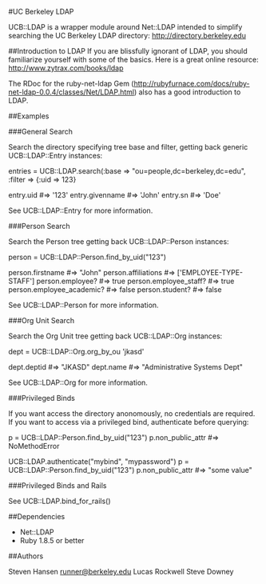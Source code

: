 #UC Berkeley LDAP

UCB::LDAP is a wrapper module around Net::LDAP intended to simplify searching the UC Berkeley
LDAP directory: http://directory.berkeley.edu

##Introduction to LDAP
If you are blissfully ignorant of LDAP, you should familiarize yourself with some of the basics.
Here is a great online resource: http://www.zytrax.com/books/ldap

The RDoc for the ruby-net-ldap Gem (http://rubyfurnace.com/docs/ruby-net-ldap-0.0.4/classes/Net/LDAP.html) also has a good introduction to LDAP.


##Examples

###General Search

Search the directory specifying tree base and
filter, getting back generic UCB::LDAP::Entry instances:

  entries = UCB::LDAP.search(:base => "ou=people,dc=berkeley,dc=edu", :filter => {:uid => 123}

  entry.uid             #=> '123'
  entry.givenname       #=> 'John'
  entry.sn              #=> 'Doe'

See UCB::LDAP::Entry for more information.

###Person Search

Search the Person tree getting back UCB::LDAP::Person instances:

  person = UCB::LDAP::Person.find_by_uid("123")

  person.firstname           #=> "John"
  person.affiliations        #=> ['EMPLOYEE-TYPE-STAFF']
  person.employee?           #=> true
  person.employee_staff?     #=> true
  person.employee_academic?  #=> false
  person.student?            #=> false

See UCB::LDAP::Person for more information.

###Org Unit Search

Search the Org Unit tree getting back UCB::LDAP::Org instances:

  dept = UCB::LDAP::Org.org_by_ou 'jkasd'

  dept.deptid         #=> "JKASD"
  dept.name           #=> "Administrative Systems Dept"

See UCB::LDAP::Org for more information.

###Privileged Binds

If you want access the directory anonomously, no credentials are required.
If you want to access via a privileged bind, authenticate before querying:

  p = UCB::LDAP::Person.find_by_uid("123")
  p.non_public_attr    #=> NoMethodError

  UCB::LDAP.authenticate("mybind", "mypassword")
  p = UCB::LDAP::Person.find_by_uid("123")
  p.non_public_attr    #=> "some value"

###Privileged Binds and Rails

See UCB::LDAP.bind_for_rails()

##Dependencies

* Net::LDAP
* Ruby 1.8.5 or better

##Authors

Steven Hansen runner@berkeley.edu
Lucas Rockwell
Steve Downey
